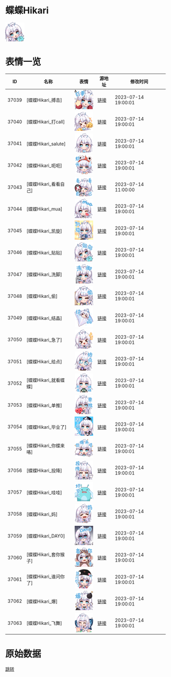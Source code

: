 # 蝶蝶Hikari

<img src="./cover.png" height="60" alt="cover" />

# 表情一览

|ID|名称|表情|源地址|修改时间|
|----|----|----|----|----|
|37039|[蝶蝶Hikari_搏击]|<img src="./pic/037039_%5B蝶蝶Hikari_搏击%5D.png" height="60" alt="搏击"/>|[链接](https://i0.hdslb.com/bfs/garb/e7a4d214228f4d42ffb576dd35d24606ceafa9a0.png)|2023-07-14 19:00:01|
|37040|[蝶蝶Hikari_打call]|<img src="./pic/037040_%5B蝶蝶Hikari_打call%5D.png" height="60" alt="打call"/>|[链接](https://i0.hdslb.com/bfs/garb/3efb49377789b937ffb94be8225a1bffe5e4700b.png)|2023-07-14 19:00:01|
|37041|[蝶蝶Hikari_salute]|<img src="./pic/037041_%5B蝶蝶Hikari_salute%5D.png" height="60" alt="salute"/>|[链接](https://i0.hdslb.com/bfs/garb/b02bbcf827cafdae6723ffb597fb3cc2f8b9c07f.png)|2023-07-14 19:00:01|
|37042|[蝶蝶Hikari_呃呃]|<img src="./pic/037042_%5B蝶蝶Hikari_呃呃%5D.png" height="60" alt="呃呃"/>|[链接](https://i0.hdslb.com/bfs/garb/f1e25f3568b76e2ad0c966eb31043c2b668ac1a7.png)|2023-07-14 19:00:01|
|37043|[蝶蝶Hikari_看看自己]|<img src="./pic/037043_%5B蝶蝶Hikari_看看自己%5D.png" height="60" alt="看看自己"/>|[链接](https://i0.hdslb.com/bfs/garb/7191d32112f885dc8b71b7413a821093f617622e.png)|2023-07-14 11:00:00|
|37044|[蝶蝶Hikari_mua]|<img src="./pic/037044_%5B蝶蝶Hikari_mua%5D.png" height="60" alt="mua"/>|[链接](https://i0.hdslb.com/bfs/garb/1708ff35f687674e3e046a98bc4701e3b2299beb.png)|2023-07-14 19:00:01|
|37045|[蝶蝶Hikari_凯旋]|<img src="./pic/037045_%5B蝶蝶Hikari_凯旋%5D.png" height="60" alt="凯旋"/>|[链接](https://i0.hdslb.com/bfs/garb/242e4ce2af840b2f413a6de0f7bac27a6821c834.png)|2023-07-14 19:00:01|
|37046|[蝶蝶Hikari_贴贴]|<img src="./pic/037046_%5B蝶蝶Hikari_贴贴%5D.png" height="60" alt="贴贴"/>|[链接](https://i0.hdslb.com/bfs/garb/69e0a7c120530829a0f6d48a1e9dade38dc59c55.png)|2023-07-14 19:00:01|
|37047|[蝶蝶Hikari_洗脚]|<img src="./pic/037047_%5B蝶蝶Hikari_洗脚%5D.png" height="60" alt="洗脚"/>|[链接](https://i0.hdslb.com/bfs/garb/91e2b501b2b9f72a42a73699f8da8712ab406ee8.png)|2023-07-14 19:00:01|
|37048|[蝶蝶Hikari_偷]|<img src="./pic/037048_%5B蝶蝶Hikari_偷%5D.png" height="60" alt="偷"/>|[链接](https://i0.hdslb.com/bfs/garb/64f7fb183ab8ef7265a17983a00e6cfd8b24b88e.png)|2023-07-14 19:00:01|
|37049|[蝶蝶Hikari_结晶]|<img src="./pic/037049_%5B蝶蝶Hikari_结晶%5D.png" height="60" alt="结晶"/>|[链接](https://i0.hdslb.com/bfs/garb/b3bb5d8a6b9dacf0399596d06796d674aab7da39.png)|2023-07-14 19:00:01|
|37050|[蝶蝶Hikari_急了]|<img src="./pic/037050_%5B蝶蝶Hikari_急了%5D.png" height="60" alt="急了"/>|[链接](https://i0.hdslb.com/bfs/garb/dcedbb1f472243356323533f5917ef4c9cf3aa4d.png)|2023-07-14 19:00:01|
|37051|[蝶蝶Hikari_给点]|<img src="./pic/037051_%5B蝶蝶Hikari_给点%5D.png" height="60" alt="给点"/>|[链接](https://i0.hdslb.com/bfs/garb/398d13c8e020f0c6275b6d24c47018e671f89144.png)|2023-07-14 19:00:01|
|37052|[蝶蝶Hikari_就看蝶蝶]|<img src="./pic/037052_%5B蝶蝶Hikari_就看蝶蝶%5D.png" height="60" alt="就看蝶蝶"/>|[链接](https://i0.hdslb.com/bfs/garb/9428d66bf3155126bad46da41bae9350d206d35d.png)|2023-07-14 19:00:01|
|37053|[蝶蝶Hikari_单推]|<img src="./pic/037053_%5B蝶蝶Hikari_单推%5D.png" height="60" alt="单推"/>|[链接](https://i0.hdslb.com/bfs/garb/0611d3665422e00c67579b0dd0db621ba27abd33.png)|2023-07-14 19:00:01|
|37054|[蝶蝶Hikari_毕业了]|<img src="./pic/037054_%5B蝶蝶Hikari_毕业了%5D.png" height="60" alt="毕业了"/>|[链接](https://i0.hdslb.com/bfs/garb/b1b4dcedc69e7085efb8bc1df4a789a41ada691b.png)|2023-07-14 19:00:01|
|37055|[蝶蝶Hikari_你蝶来咯]|<img src="./pic/037055_%5B蝶蝶Hikari_你蝶来咯%5D.png" height="60" alt="你蝶来咯"/>|[链接](https://i0.hdslb.com/bfs/garb/444e1468ab2e26164aaed08da4b998a7721227a1.png)|2023-07-14 19:00:01|
|37056|[蝶蝶Hikari_投降]|<img src="./pic/037056_%5B蝶蝶Hikari_投降%5D.png" height="60" alt="投降"/>|[链接](https://i0.hdslb.com/bfs/garb/2de6dd333b8e6dd8fbd830a7b5eec384d30639d0.png)|2023-07-14 19:00:01|
|37057|[蝶蝶Hikari_哇哇]|<img src="./pic/037057_%5B蝶蝶Hikari_哇哇%5D.png" height="60" alt="哇哇"/>|[链接](https://i0.hdslb.com/bfs/garb/8a47f9c0d19015f72b23bdfb05bb0cc5bd1e370f.png)|2023-07-14 19:00:01|
|37058|[蝶蝶Hikari_妈]|<img src="./pic/037058_%5B蝶蝶Hikari_妈%5D.png" height="60" alt="妈"/>|[链接](https://i0.hdslb.com/bfs/garb/a88387d4b0e7570ca01a78fa56df95285029fca2.png)|2023-07-14 19:00:01|
|37059|[蝶蝶Hikari_DAY0]|<img src="./pic/037059_%5B蝶蝶Hikari_DAY0%5D.png" height="60" alt="DAY0"/>|[链接](https://i0.hdslb.com/bfs/garb/81e43f1fa8a1bd81a4c4b00fc3e50bf8c09d1541.png)|2023-07-14 19:00:01|
|37060|[蝶蝶Hikari_套你猴子]|<img src="./pic/037060_%5B蝶蝶Hikari_套你猴子%5D.png" height="60" alt="套你猴子"/>|[链接](https://i0.hdslb.com/bfs/garb/cd2480909672ef6b25a4cfbafd14d8462be086ad.png)|2023-07-14 19:00:01|
|37061|[蝶蝶Hikari_谁问你了]|<img src="./pic/037061_%5B蝶蝶Hikari_谁问你了%5D.png" height="60" alt="谁问你了"/>|[链接](https://i0.hdslb.com/bfs/garb/2209fcfb638534a5121a4c538c4da8eee1a93262.png)|2023-07-14 19:00:01|
|37062|[蝶蝶Hikari_爆]|<img src="./pic/037062_%5B蝶蝶Hikari_爆%5D.png" height="60" alt="爆"/>|[链接](https://i0.hdslb.com/bfs/garb/7d28f5a39ebe7ac324a16c3a9316aa26800be797.png)|2023-07-14 19:00:01|
|37063|[蝶蝶Hikari_飞舞]|<img src="./pic/037063_%5B蝶蝶Hikari_飞舞%5D.png" height="60" alt="飞舞"/>|[链接](https://i0.hdslb.com/bfs/garb/3e447a318a4a460d6af1c14183d0c6198bab05e7.png)|2023-07-14 19:00:01|

# 原始数据

[跳转](./raw.json)


